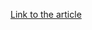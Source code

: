 [Link to the article](https://www.akamai.com/blog/security/deploying-zero-trust-network-access-for-secure-application-access-dont-forget-to-secure-your-employees)
